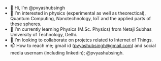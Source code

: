 - 👋 Hi, I’m @pvyashubsingh
- 👀 I’m interested in physics (experimental as well as theorectical), Quantum Computing, Nanotechnology, IoT and the applied parts of these spheres.
- 🌱 I’m currently learning Physics (M.Sc. Physics) from Netaji Subhas University of Technology, Delhi.
- 💞️ I’m looking to collaborate on projetcs related to Internet of Things.
- 📫 How to reach me; gmail id (pvyashubsingh@gmail.com) and social media usernam (including linkedin); @pvyashubsingh.

<!---
pvyashubsingh/pvyashubsingh is a ✨ special ✨ repository because its `README.md` (this file) appears on your GitHub profile.
You can click the Preview link to take a look at your changes.
--->
